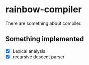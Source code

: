 # rainbow-compiler
There are something about compiler.

## Something implemented
- [X] Lexical analysis
- [X] recursive descent parser
